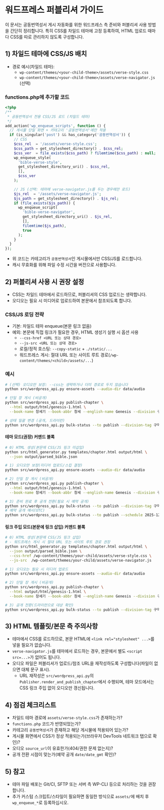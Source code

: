 # 워드프레스 퍼블리셔 가이드

이 문서는 공동번역성서 게시 자동화를 위한 워드프레스 측 준비와 퍼블리셔 사용 방법을 간단히 정리합니다. 특히 CSS를 차일드 테마에 고정 등록하여, HTML 업로드 때마다 CSS를 따로 관리하지 않도록 구성합니다.

## 1) 차일드 테마에 CSS/JS 배치

- 경로 예시(차일드 테마):
  - `wp-content/themes/<your-child-theme>/assets/verse-style.css`
  - `wp-content/themes/<your-child-theme>/assets/verse-navigator.js` (선택)

### functions.php에 추가할 코드

```php
<?php
/**
 * 공동번역성서 전용 CSS/JS 로드 (차일드 테마)
 */
add_action('wp_enqueue_scripts', function () {
  // 게시물 단일 화면 + 카테고리 '공동번역성서'에만 적용
  if (is_singular('post') && has_category('공동번역성서')) {
    // CSS
    $css_rel  = '/assets/verse-style.css';
    $css_path = get_stylesheet_directory() . $css_rel;
    $css_ver  = file_exists($css_path) ? filemtime($css_path) : null;
    wp_enqueue_style(
      'bible-verse-style',
      get_stylesheet_directory_uri() . $css_rel,
      [],
      $css_ver
    );

    // JS (선택: 테마에 verse-navigator.js를 두는 경우에만 로드)
    $js_rel  = '/assets/verse-navigator.js';
    $js_path = get_stylesheet_directory() . $js_rel;
    if (file_exists($js_path)) {
      wp_enqueue_script(
        'bible-verse-navigator',
        get_stylesheet_directory_uri() . $js_rel,
        [],
        filemtime($js_path),
        true
      );
    }
  }
});
```

- 위 코드는 카테고리가 `공동번역성서`인 게시물에서만 CSS/JS를 로드합니다.
- 캐시 무효화를 위해 파일 수정 시간을 버전으로 사용합니다.

## 2) 퍼블리셔 사용 시 권장 설정

- CSS는 차일드 테마에서 로드하므로, 퍼블리셔의 CSS 업로드는 생략합니다.
- 오디오는 필요 시 미디어로 업로드하여 본문에서 참조되도록 합니다.

### CSS/JS 로딩 전략

- 기본: 차일드 테마 enqueue(본문 링크 없음)
- 예외: 본문에 직접 링크가 필요한 경우, HTML 생성기 실행 시 옵션 사용
  - `--css-href <URL 또는 상대 경로>`
  - `--js-src <URL 또는 상대 경로>`
  - 로컬/정적 호스팅: `--copy-static` + `./static/...`
  - 워드프레스 게시: 절대 URL 또는 사이트 루트 경로(`/wp-content/themes/<child>/assets/...`)

### 예시

```bash
# (선택) 오디오만 보장: --css는 생략하거나 더미 경로로 두지 않습니다
python src/wordpress_api.py ensure-assets --audio-dir data/audio

# 단일 장 게시 (비공개)
python src/wordpress_api.py publish-chapter \
  --html output/html/genesis-1.html \
  --book-name 창세기 --book-abbr 창세 --english-name Genesis --division 구약 --chapter 1

# 상태 일괄 변경 (공개, 드라이런)
python src/wordpress_api.py bulk-status --to publish --division-tag 구약 --dry-run
```

#### 테마 모드(권장) 커맨드 블록

```bash
# 0) HTML 생성(본문에 CSS/JS 링크 미삽입)
python src/html_generator.py templates/chapter.html output/html \
  --json output/parsed_bible.json

# 1) 오디오만 보장(미디어 업로드/스킵 결정)
python src/wordpress_api.py ensure-assets --audio-dir data/audio

# 2) 단일 장 게시 (비공개)
python src/wordpress_api.py publish-chapter \
  --html output/html/genesis-1.html \
  --book-name 창세기 --book-abbr 창세 --english-name Genesis --division 구약 --chapter 1

# 3) 준비 완료 후 공개 전환(필요 시 예약 공개)
python src/wordpress_api.py bulk-status --to publish --division-tag 구약
# 예약 공개 예시(UTC)
python src/wordpress_api.py bulk-status --to publish --schedule 2025-12-24T09:00:00Z
```

#### 링크 주입 모드(본문에 링크 삽입) 커맨드 블록

```bash
# 0) HTML 생성(본문에 CSS/JS 링크 삽입)
# - 워드프레스 게시 시 절대 URL 또는 사이트 루트 경로 권장
python src/html_generator.py templates/chapter.html output/html \
  --json output/parsed_bible.json \
  --css-href /wp-content/themes/your-child/assets/verse-style.css \
  --js-src  /wp-content/themes/your-child/assets/verse-navigator.js

# 1) 오디오는 필요 시 미디어 업로드
python src/wordpress_api.py ensure-assets --audio-dir data/audio

# 2) 단일 장 게시 (비공개)
python src/wordpress_api.py publish-chapter \
  --html output/html/genesis-1.html \
  --book-name 창세기 --book-abbr 창세 --english-name Genesis --division 구약 --chapter 1

# 3) 공개 전환(드라이런으로 대상 확인)
python src/wordpress_api.py bulk-status --to publish --division-tag 구약 --dry-run
```

## 3) HTML 템플릿/본문 측 주의사항

- 테마에서 CSS를 로드하므로, 본문 HTML에 `<link rel="stylesheet" ...>`를 넣을 필요가 없습니다.
- `verse-navigator.js`를 테마에서 로드하는 경우, 본문에서 별도 `<script src=...>`가 없어도 됩니다.
- 오디오 파일은 퍼블리셔가 업로드/참조 URL을 재작성하도록 구성합니다(파일이 없으면 대체 문구 표시).
  - URL 재작성은 `src/wordpress_api.py`의 `Publisher.render_and_publish_chapter`에서 수행되며, 테마 모드에서는 CSS 링크 주입 없이 오디오만 갱신됩니다.

## 4) 점검 체크리스트

- 차일드 테마 경로에 `assets/verse-style.css`가 존재하는가?
- `functions.php` 코드가 반영되었는가?
- 카테고리 `공동번역성서`가 존재하고 해당 게시물에 적용되어 있는가?
- 게시물 화면에서 CSS가 정상 적용되는가(브라우저 DevTools 네트워크 탭으로 확인)?
- 오디오 `source_url`이 유효한가(404/권한 문제 없는지)?
- 공개 전환 시점이 맞는가(예약 공개 `date/date_gmt` 확인)?

## 5) 참고

- 테마 파일 배포는 Git/CI, SFTP 또는 서버 측 WP-CLI 등으로 처리하는 것을 권장합니다.
- 추가 커스텀 스크립트/스타일이 필요하면 동일한 방식으로 `assets/`에 배치 후 `wp_enqueue_*`로 등록하십시오.
